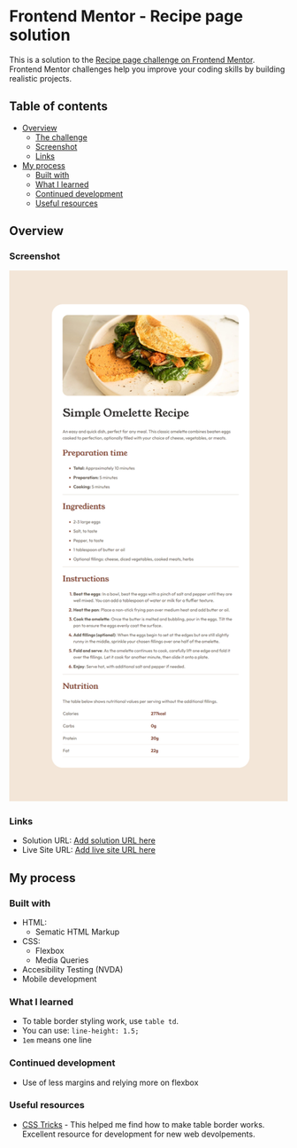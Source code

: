 # Frontend Mentor - Recipe page solution

This is a solution to the [Recipe page challenge on Frontend Mentor](https://www.frontendmentor.io/challenges/recipe-page-KiTsR8QQKm). Frontend Mentor challenges help you improve your coding skills by building realistic projects. 

## Table of contents

- [Overview](#overview)
  - [The challenge](#the-challenge)
  - [Screenshot](#screenshot)
  - [Links](#links)
- [My process](#my-process)
  - [Built with](#built-with)
  - [What I learned](#what-i-learned)
  - [Continued development](#continued-development)
  - [Useful resources](#useful-resources)


## Overview

### Screenshot

![](./screenshot.png)

### Links

- Solution URL: [Add solution URL here](https://your-solution-url.com)
- Live Site URL: [Add live site URL here](https://your-live-site-url.com)

## My process

### Built with

- HTML:
  - Sematic HTML Markup
- CSS:
  - Flexbox
  - Media Queries
- Accesibility Testing (NVDA)
- Mobile development

### What I learned

- To table border styling work, use `table td`.
- You can use: `line-height: 1.5;`
- `1em` means one line


### Continued development
- Use of less margins and relying more on flexbox

### Useful resources

- [CSS Tricks](https://csstricks.com) - This helped me find how to make table border works. Excellent resource for development for new web devolpements.
